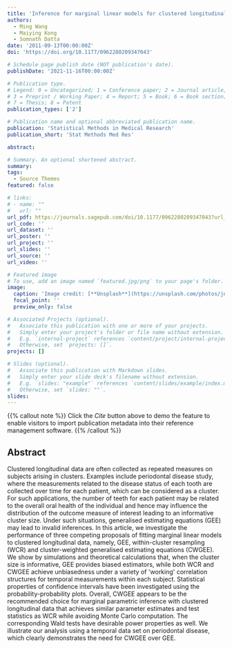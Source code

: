 ```yaml
---
title: 'Inference for marginal linear models for clustered longitudinal data with potentially informative cluster sizes'
authors:
  - Ming Wang
  - Maiying Kong
  - Somnath Datta
date: '2011-09-13T00:00:00Z'
doi: 'https://doi.org/10.1177/0962280209347043'

# Schedule page publish date (NOT publication's date).
publishDate: '2021-11-16T00:00:00Z'

# Publication type.
# Legend: 0 = Uncategorized; 1 = Conference paper; 2 = Journal article;
# 3 = Preprint / Working Paper; 4 = Report; 5 = Book; 6 = Book section;
# 7 = Thesis; 8 = Patent
publication_types: ['2']

# Publication name and optional abbreviated publication name.
publication: 'Statistical Methods in Medical Research'
publication_short: 'Stat Methods Med Res'

abstract: 

# Summary. An optional shortened abstract.
summary: 
tags:
  - Source Themes
featured: false

# links:
# - name: ""
#   url: ""
url_pdf: https://journals.sagepub.com/doi/10.1177/0962280209347043?url_ver=Z39.88-2003&rfr_id=ori:rid:crossref.org&rfr_dat=cr_pub%20%200pubmed
url_code: ''
url_dataset: ''
url_poster: ''
url_project: ''
url_slides: ''
url_source: ''
url_video: ''

# Featured image
# To use, add an image named `featured.jpg/png` to your page's folder.
image:
  caption: 'Image credit: [**Unsplash**](https://unsplash.com/photos/jdD8gXaTZsc)'
  focal_point: ''
  preview_only: false

# Associated Projects (optional).
#   Associate this publication with one or more of your projects.
#   Simply enter your project's folder or file name without extension.
#   E.g. `internal-project` references `content/project/internal-project/index.md`.
#   Otherwise, set `projects: []`.
projects: []

# Slides (optional).
#   Associate this publication with Markdown slides.
#   Simply enter your slide deck's filename without extension.
#   E.g. `slides: "example"` references `content/slides/example/index.md`.
#   Otherwise, set `slides: ""`.
slides:
---
```


{{% callout note %}}
Click the _Cite_ button above to demo the feature to enable visitors to import publication metadata into their reference management software.
{{% /callout %}}

## Abstract

Clustered longitudinal data are often collected as repeated measures on subjects arising in clusters. Examples include periodontal disease study, where the measurements related to the disease status of each tooth are collected over time for each patient, which can be considered as a cluster. For such applications, the number of teeth for each patient may be related to the overall oral health of the individual and hence may influence the distribution of the outcome measure of interest leading to an informative cluster size. Under such situations, generalised estimating equations (GEE) may lead to invalid inferences. In this article, we investigate the performance of three competing proposals of fitting marginal linear models to clustered longitudinal data, namely, GEE, within-cluster resampling (WCR) and cluster-weighted generalised estimating equations (CWGEE). We show by simulations and theoretical calculations that, when the cluster size is informative, GEE provides biased estimators, while both WCR and CWGEE achieve unbiasedness under a variety of 'working' correlation structures for temporal measurements within each subject. Statistical properties of confidence intervals have been investigated using the probability-probability plots. Overall, CWGEE appears to be the recommended choice for marginal parametric inference with clustered longitudinal data that achieves similar parameter estimates and test statistics as WCR while avoiding Monte Carlo computation. The corresponding Wald tests have desirable power properties as well. We illustrate our analysis using a temporal data set on periodontal disease, which clearly demonstrates the need for CWGEE over GEE.
